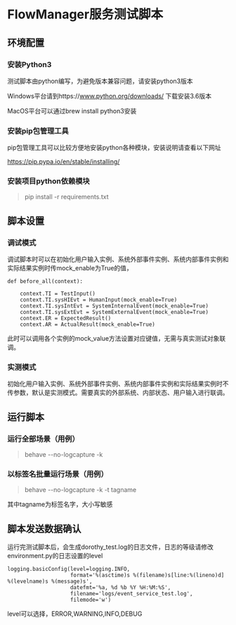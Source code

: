 # FlowManager服务测试脚本

## 环境配置

### 安装Python3

测试脚本由python编写，为避免版本兼容问题，请安装python3版本

Windows平台请到https://www.python.org/downloads/ 下载安装3.6版本

MacOS平台可以通过brew install python3安装

### 安装pip包管理工具

pip包管理工具可以比较方便地安装python各种模块，安装说明请查看以下网址

https://pip.pypa.io/en/stable/installing/

### 安装项目python依赖模块

>pip install -r requirements.txt

## 脚本设置

### 调试模式

调试脚本时可以在初始化用户输入实例、系统外部事件实例、系统内部事件实例和实际结果实例时传mock_enable为True的值，
```
def before_all(context):

    context.TI = TestInput()                                      
    context.TI.sysHIEvt = HumanInput(mock_enable=True)            
    context.TI.sysIntEvt = SystemInternalEvent(mock_enable=True)  
    context.TI.sysExtEvt = SystemExternalEvent(mock_enable=True)  
    context.ER = ExpectedResult()                                 
    context.AR = ActualResult(mock_enable=True)                   
```
此时可以调用各个实例的mock_value方法设置对应键值，无需与真实测试对象联调。

### 实测模式

初始化用户输入实例、系统外部事件实例、系统内部事件实例和实际结果实例时不传参数，默认是实测模式。需要真实的外部系统、内部状态、用户输入进行联调。

## 运行脚本

### 运行全部场景（用例）
>behave --no-logcapture -k

### 以标签名批量运行场景（用例）

>behave --no-logcapture -k -t tagname

其中tagname为标签名字，大小写敏感

## 脚本发送数据确认

运行完测试脚本后，会生成dorothy_test.log的日志文件，日志的等级请修改environment.py的日志设置的level
```
logging.basicConfig(level=logging.INFO,
                    format='%(asctime)s %(filename)s[line:%(lineno)d] %(levelname)s %(message)s',
                    datefmt='%a, %d %b %Y %H:%M:%S',
                    filename='logs/event_service_test.log',
                    filemode='w')
```
level可以选择，ERROR,WARNING,INFO,DEBUG

